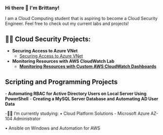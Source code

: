 ### Hi there 👋 I'm Brittany! 

I am a Cloud Computing student that is aspiring to become a Cloud Security Engineer. Feel free to check out my current labs and projects! 


<h2>👨‍💻 Cloud Security Projects:</h2>

- <b>Securing Access to Azure VNet</b>
  - [Securing Access to Azure VNet](https://github.com/brireyn/Azure-VNet)
- <b>Monitoring Resources with AWS CloudWatch Lab</b>
  - <b>[Monitoring Resources with Custom AWS CloudWatch Dashboards](https://github.com/brireyn/Monitor-Resources--AWS) </b>

<h2> Scripting and Programming Projects</h2>
-<b> Automating RBAC for Active Directory Users on Local Server Using PowerShell</b>
- <b> Creating a MySQL Server Database and Automating AD User Data </b>


-🐱‍💻 I’m currently studying:
  • Cloud Platform Solutions - Microsoft Azure AZ-104 Administrator
  
  • Ansible on Windows and Automation for AWS 
  
 
  
